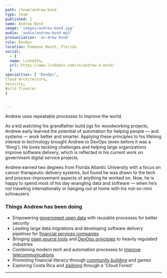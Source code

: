 ```yaml
---
path: /team/andrew-bond
type: team
published: 1
name: Andrew Bond
image: 'images/andrew-bond.jpg'
audio: 'audio/andrew-bond.mp3'
pronunciation: 'an-drew bond'
role: DevOps
location: Pompano Beach, Florida
social: 
  - {
  name: LinkedIn,
  url: https://www.linkedin.com/in/andrew-a-bond/
  }
specialties: [ "DevOps",
Cloud Architecture,
Security,
World Traveler
]

  
---
```


Andrew uses repeatable processes to improve the world.

As a kid watching his grandfather build jigs for woodworking projects, Andrew early learned the potential of automation for helping people — and systems — work better and smarter. Applying these principles to his lifelong interest in technology brought Andrew to DevOps (even before it was a 'thing'). He loves tackling challenges and helping large organizations improve software delivery, which is reflected in his current work on government digital service projects. 

Andrew earned two degrees from Florida Atlantic University with a focus on cancer therapeutic delivery systems, but found he was drawn to the tech and process-improvement aspects of anything he worked on. Now, he is happy to spend most of his day wrangling data and software — when he’s not traveling internationally or hanging out at home with his not-so-mini schnauzers.




### Things Andrew has been doing
* Empowering [government open data](https://www.data.gov/) with reusable processes for better security
* Leading large data migrations and developing software delivery pipelines for [financial services companies](https://www.envestnet.com/)
* Bringing [open source tools](https://www.ansible.com/) and [DevOps principles](https://www.goodreads.com/book/show/17255186-the-phoenix-project) to heavily regulated industries
* Combining modern tech and automation processes to [improve telecommunications](http://www.thetmcteam.com/)
* Promoting financial literacy through [community building](https://www.meetup.com/DallasCashflowClub/) and games
* Exploring Costa Rica and [ziplining](https://drive.google.com/file/d/1yMnq5shUO7Eu-MA-WG1dPoA5nRfsTSKU/view?usp=sharing) through a 'Cloud Forest' 

-------------------------------
